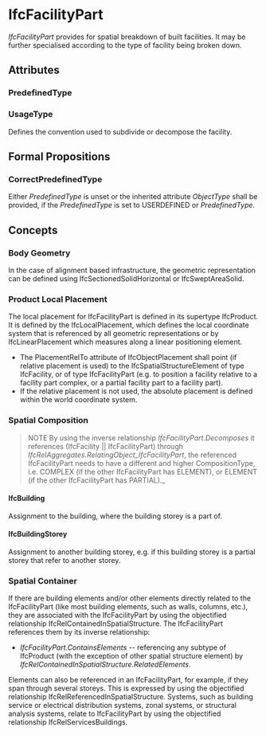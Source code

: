 # IfcFacilityPart

_IfcFacilityPart_ provides for spatial breakdown of built facilities. It may be further specialised according to the type of facility being broken down.

## Attributes

### PredefinedType


### UsageType
Defines the convention used to subdivide or decompose the facility.

## Formal Propositions

### CorrectPredefinedType
Either _PredefinedType_ is unset or the inherited attribute _ObjectType_ shall be provided, if the _PredefinedType_ is set to USERDEFINED or _PredefinedType_.

## Concepts

### Body Geometry

In the case of alignment based infrastructure, the geometric representation can be defined using IfcSectionedSolidHorizontal or IfcSweptAreaSolid.

### Product Local Placement

The local placement for IfcFacilityPart is defined in its supertype IfcProduct. It is defined by the IfcLocalPlacement, which defines the local coordinate system that is referenced by all geometric representations or by IfcLinearPlacement which measures along a linear positioning element.

* The PlacementRelTo attribute of IfcObjectPlacement shall point (if relative placement is used) to the IfcSpatialStructureElement of type IfcFacility, or of type IfcFacilityPart (e.g. to position a facility relative to a facility part complex, or a partial facility part to a facility part).
* If the relative placement is not used, the absolute placement is defined within the world coordinate system.

### Spatial Composition

> NOTE By using the inverse relationship _IfcFacilityPart.Decomposes_ it references (IfcFacility || IfcFacilityPart) through _IfcRelAggregates.RelatingObject_IfcFacilityPart_, the referenced
IfcFacilityPart needs to have a different and higher
 CompositionType, i.e. COMPLEX (if the other IfcFacilityPart has ELEMENT), or ELEMENT (if the other
 IfcFacilityPart has PARTIAL)._

#### IfcBuilding

Assignment to the building, where the building storey is a part of.

#### IfcBuildingStorey

Assignment to another building storey, e.g. if this building storey is a partial storey that refer to another storey.

### Spatial Container

If there are building elements and/or other elements directly related to the IfcFacilityPart (like most building elements, such as walls, columns, etc.), they are associated with the IfcFacilityPart by using the objectified relationship IfcRelContainedInSpatialStructure. The IfcFacilityPart references them by its inverse relationship:

* _IfcFacilityPart.ContainsElements_ -- referencing any subtype of IfcProduct (with the exception of other spatial structure element) by _IfcRelContainedInSpatialStructure.RelatedElements_.

Elements can also be referenced in an IfcFacilityPart, for example, if they span through several storeys. This is expressed by using the objectified relationship IfcRelReferencedInSpatialStructure. Systems, such as building service or electrical distribution systems, zonal systems, or structural analysis systems, relate to IfcFacilityPart by using the objectified relationship IfcRelServicesBuildings.

